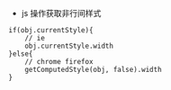 * js 操作获取非行间样式

```
if(obj.currentStyle){
	// ie
	obj.currentStyle.width
}else{
	// chrome firefox
	getComputedStyle(obj, false).width
}

```


